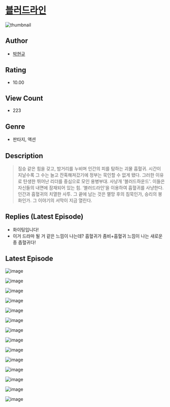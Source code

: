 # [블러드라인](https://comic.naver.com/challenge/list?titleId=810993)
![thumbnail](https://image-comic.pstatic.net/user_contents_data/challenge_comic/2023/05/25/294153/upload_3906422316026127713_480x623.jpeg)

## Author
- [박현규](https://comic.naver.com/artistTitle?id=294153)

## Rating
- 10.00

## View Count
- 223

## Genre
- 판타지, 액션

## Description
> 짐승 같은 힘을 갖고, 밤거리를 누비며 인간의 피를 탐하는 괴물 흡혈귀. 시간이 지날수록 그 수는 늘고 잔혹해져갔기에 정부는 묵인할 수 없게 됐다. 그러한 이유로 탄생한 뛰어난 리더를 중심으로 모인 용병부대. 사냥개 '블러드하운드'. 이들은 자신들의 내면에 잠재되어 있는 힘. ‘블러드라인’을 이용하여 흡혈귀를 사냥한다. 인간과 흡혈귀의 치열한 사투. 그 끝에 남는 것은 멸망 후의 침묵인가, 승리의 봉화인가. 그 이야기의 서막이 지금 열린다.

## Replies (Latest Episode)
- 화이팅입니다!
- 이거 드라마 될 거 같은 느낌이 나는데? 흡혈귀가 좀비+흡혈귀 느낌이 나는 새로운 종 좁혈귀다!

## Latest Episode
![image](https://image-comic.pstatic.net/user_contents_data/challenge_comic/2023/05/25/294153/upload_7149292017862010164.jpeg)

![image](https://image-comic.pstatic.net/user_contents_data/challenge_comic/2023/05/25/294153/upload_7293921773134951224.jpeg)

![image](https://image-comic.pstatic.net/user_contents_data/challenge_comic/2023/05/25/294153/upload_4062640915094975332.jpeg)

![image](https://image-comic.pstatic.net/user_contents_data/challenge_comic/2023/05/25/294153/upload_3904676076692123700.jpeg)

![image](https://image-comic.pstatic.net/user_contents_data/challenge_comic/2023/05/25/294153/upload_7076905871865100599.jpeg)

![image](https://image-comic.pstatic.net/user_contents_data/challenge_comic/2023/05/25/294153/upload_3834589898382337589.jpeg)

![image](https://image-comic.pstatic.net/user_contents_data/challenge_comic/2023/05/25/294153/upload_3834311928938051172.jpeg)

![image](https://image-comic.pstatic.net/user_contents_data/challenge_comic/2023/05/25/294153/upload_3545794399893272374.jpeg)

![image](https://image-comic.pstatic.net/user_contents_data/challenge_comic/2023/05/25/294153/upload_3904959772992024628.jpeg)

![image](https://image-comic.pstatic.net/user_contents_data/challenge_comic/2023/05/25/294153/upload_7076334117094241889.jpeg)

![image](https://image-comic.pstatic.net/user_contents_data/challenge_comic/2023/05/25/294153/upload_7221071448346276401.jpeg)

![image](https://image-comic.pstatic.net/user_contents_data/challenge_comic/2023/05/25/294153/upload_7077468628407902776.jpeg)

![image](https://image-comic.pstatic.net/user_contents_data/challenge_comic/2023/05/25/294153/upload_7004285320002025265.jpeg)

![image](https://image-comic.pstatic.net/user_contents_data/challenge_comic/2023/05/25/294153/upload_3474352720607393337.jpeg)
